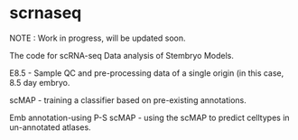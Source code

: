 # scrnaseq

NOTE : Work in progress, will be updated soon.

The code for scRNA-seq Data analysis of Stembryo Models.

E8.5 - Sample QC and pre-processing data of a single origin (in this case, 8.5 day embryo.

scMAP - training a classifier based on pre-existing annotations.

Emb annotation-using P-S scMAP - using the scMAP to predict celltypes in un-annotated atlases.
